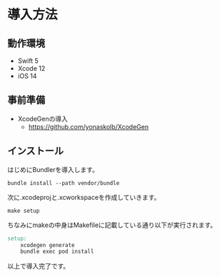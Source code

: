# 導入方法

## 動作環境

- Swift 5
- Xcode 12
- iOS 14

## 事前準備

- XcodeGenの導入
  - https://github.com/yonaskolb/XcodeGen

## インストール

はじめにBundlerを導入します。

```shell
bundle install --path vendor/bundle
```

次に.xcodeprojと.xcworkspaceを作成していきます。

```shell
make setup
```

ちなみにmakeの中身はMakefileに記載している通り以下が実行されます。

```makefile
setup:
	xcodegen generate
	bundle exec pod install
```

以上で導入完了です。